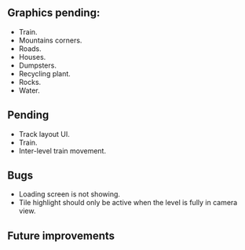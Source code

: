 ## Graphics pending:
- Train.
- Mountains corners.
- Roads.
- Houses.
- Dumpsters.
- Recycling plant.
- Rocks.
- Water.

## Pending
- Track layout UI.
- Train.
- Inter-level train movement.

## Bugs
- Loading screen is not showing.
- Tile highlight should only be active when the level is fully in camera view.

## Future improvements
